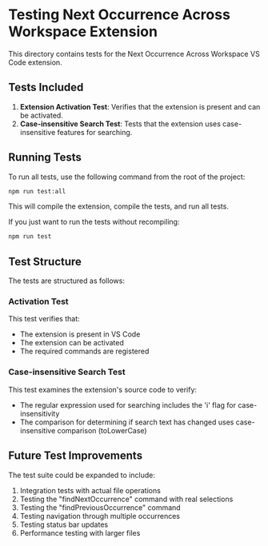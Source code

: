 # Testing Next Occurrence Across Workspace Extension

This directory contains tests for the Next Occurrence Across Workspace VS Code extension.

## Tests Included

1. **Extension Activation Test**: Verifies that the extension is present and can be activated.
2. **Case-insensitive Search Test**: Tests that the extension uses case-insensitive features for searching.

## Running Tests

To run all tests, use the following command from the root of the project:

```bash
npm run test:all
```

This will compile the extension, compile the tests, and run all tests.

If you just want to run the tests without recompiling:

```bash
npm run test
```

## Test Structure

The tests are structured as follows:

### Activation Test

This test verifies that:

- The extension is present in VS Code
- The extension can be activated
- The required commands are registered

### Case-insensitive Search Test

This test examines the extension's source code to verify:

- The regular expression used for searching includes the 'i' flag for case-insensitivity
- The comparison for determining if search text has changed uses case-insensitive comparison (toLowerCase)

## Future Test Improvements

The test suite could be expanded to include:

1. Integration tests with actual file operations
2. Testing the "findNextOccurrence" command with real selections
3. Testing the "findPreviousOccurrence" command
4. Testing navigation through multiple occurrences
5. Testing status bar updates
6. Performance testing with larger files
